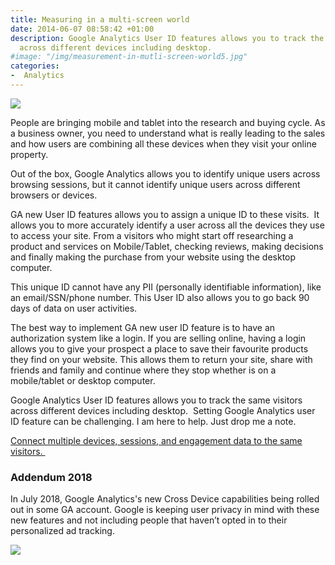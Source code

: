 ```yaml
---
title: Measuring in a multi-screen world
date: 2014-06-07 08:58:42 +01:00
description: Google Analytics User ID features allows you to track the same visitors
  across different devices including desktop.
#image: "/img/measurement-in-mutli-screen-world5.jpg"
categories:
-  Analytics
---
```

![](https://res.cloudinary.com/mryap/image/upload/v1539163875/website/1_UOkdEoZVqIk86aIqI_J9Ag.jpg)

People are bringing mobile and tablet into the research and buying cycle. As a business owner, you need to understand what is really leading to the sales and how users are combining all these devices when they visit your online property.

Out of the box, Google Analytics allows you to identify unique users across browsing sessions, but it cannot identify unique users across different browsers or devices.

GA new User ID features allows you to assign a unique ID to these visits.  It allows you to more accurately identify a user across all the devices they use to access your site. From a visitors who might start off researching a product and services on Mobile/Tablet, checking reviews, making decisions and finally making the purchase from your website using the desktop computer.

This unique ID cannot have any PII (personally identifiable information), like an email/SSN/phone number. This User ID also allows you to go back 90 days of data on user activities.

The best way to implement GA new user ID feature is to have an authorization system like a login. If you are selling online, having a login allows you to give your prospect a place to save their favourite products they find on your website. This allows them to return your site, share with friends and family and continue where they stop whether is on a mobile/tablet or desktop computer. 

Google Analytics User ID features allows you to track the same visitors across different devices including desktop.  Setting Google Analytics user ID feature can be challenging. I am here to help. Just drop me a note.

[Connect multiple devices, sessions, and engagement data to the same visitors. ](https://support.google.com/analytics/answer/3123662?hl=en)

### Addendum 2018

In July 2018, Google Analytics's new Cross Device capabilities being rolled out in some GA account.   Google is keeping user privacy in mind with these new features and not including people that haven’t opted in to their personalized ad tracking.  

![](https://image-store.slidesharecdn.com/26f4b315-a7f8-4c10-b813-6bac31196090-original.png)
